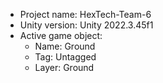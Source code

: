 <!-- UNITY CODE ASSIST INSTRUCTIONS START -->
- Project name: HexTech-Team-6
- Unity version: Unity 2022.3.45f1
- Active game object:
  - Name: Ground
  - Tag: Untagged
  - Layer: Ground
<!-- UNITY CODE ASSIST INSTRUCTIONS END -->